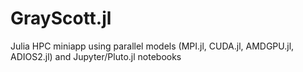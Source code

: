 # GrayScott.jl
Julia HPC miniapp using parallel models (MPI.jl, CUDA.jl, AMDGPU.jl, ADIOS2.jl) and Jupyter/Pluto.jl notebooks
